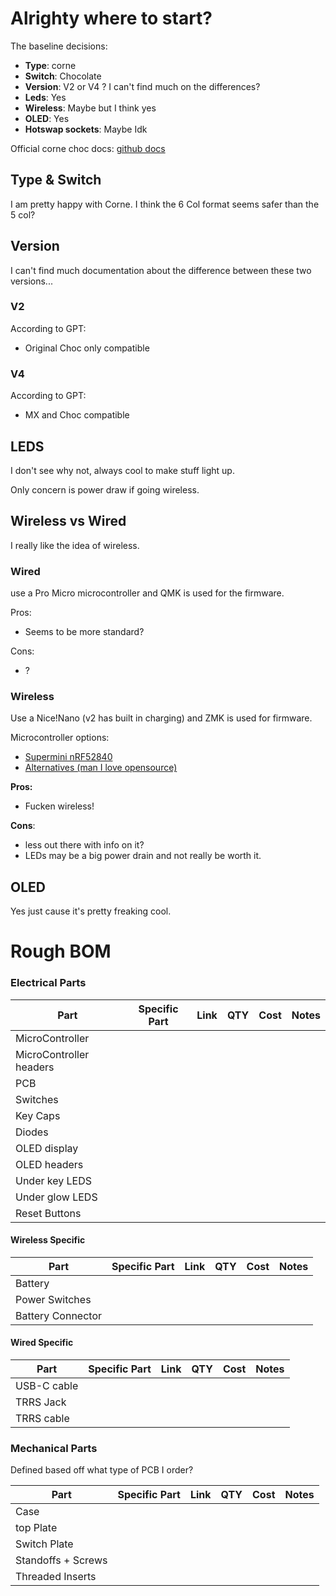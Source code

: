 # Alrighty where to start?

The baseline decisions: 
- **Type**: corne
- **Switch**: Chocolate
- **Version**: V2 or V4 ? I can't find much on the differences?  
- **Leds**: Yes 
- **Wireless**: Maybe but I think yes 
- **OLED**: Yes 
- **Hotswap sockets**: Maybe Idk 

Official corne choc docs: [github docs](https://github.com/foostan/crkbd/tree/main/docs/corne-chocolate)

## Type & Switch 
I am pretty happy with Corne. I think the 6 Col format seems safer than the 5 col? 

## Version
I can't find much documentation about the difference between these two versions... 

### V2
According to GPT: 
- Original Choc only compatible  

### V4
According to GPT:
- MX and Choc compatible

## LEDS

I don't see why not, always cool to make stuff light up. 

Only concern is power draw if going wireless. 


## Wireless vs Wired 

I really like the idea of wireless. 

### Wired
use a Pro Micro microcontroller and QMK is used for the firmware.

Pros:
- Seems to be more standard?
  
Cons:
- ? 

### Wireless
Use a Nice!Nano (v2 has built in charging) and ZMK is used for firmware. 

Microcontroller options:
- [Supermini nRF52840](https://www.reddit.com/r/ErgoMechKeyboards/comments/16q5b2c/supermini_nrf52840_a_6_nicenano_20_compatible_mcu/)
- [Alternatives (man I love opensource)](https://github.com/joric/nrfmicro/wiki/Alternatives) 

**Pros:**
- Fucken wireless!
  
**Cons**: 
- less out there with info on it? 
- LEDs may be a big power drain and not really be worth it.

## OLED

Yes just cause it's pretty freaking cool. 

# Rough BOM 

### Electrical Parts

|Part| Specific Part | Link | QTY | Cost | Notes |
| --- | ---          | ---  | --- | --- | --- | 
|MicroController|    |     |     |     |     |
|MicroController headers|     |     |     |     |     |
|PCB|     |     |     |     |     |
|Switches|     |     |     |     |     |
|Key Caps|     |     |     |     |     |
|Diodes|    |     |     |     |     |
|OLED display|    |     |     |     |     |
|OLED headers|    |     |     |     |     |
|Under key LEDS|    |     |     |     |     |
|Under glow LEDS|    |     |     |     |     |
|Reset Buttons|    |     |     |     |     |

#### Wireless Specific
|Part| Specific Part | Link | QTY | Cost | Notes |
| --- | --- | --- | --- | --- | --- |
|Battery|    |     |     |     |     |
|Power Switches|    |     |     |     |     |
|Battery Connector|    |     |     |     |     |

#### Wired Specific
|Part| Specific Part | Link | QTY | Cost | Notes |
| --- | --- | --- | --- | --- | --- |
|USB-C cable|    |     |     |     |     |
|TRRS Jack|    |     |     |     |     |
|TRRS cable|    |     |     |     |     |


### Mechanical Parts
Defined based off what type of PCB I order? 

|Part| Specific Part | Link | QTY | Cost | Notes |
| --- | --- | --- | --- | --- | --- | 
| Case |    |     |     |     |     |
| top Plate|    |     |     |     |     |
|Switch Plate|    |     |     |     |     |
|Standoffs + Screws|    |     |     |     |     |
|Threaded Inserts|    |     |     |     |     |






